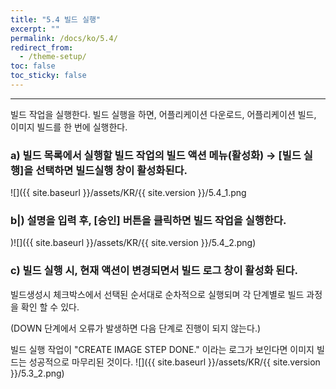 ```yaml
---
title: "5.4 빌드 실행"
excerpt: ""
permalink: /docs/ko/5.4/
redirect_from:
  - /theme-setup/
toc: false
toc_sticky: false
---
```


---
빌드 작업을 실행한다. 빌드 실행을 하면, 어플리케이션 다운로드, 어플리케이션 빌드, 이미지 빌드를 한 번에 실행한다.

### a\) 빌드 목록에서 실행할 빌드 작업의 빌드 액션 메뉴\(활성화\) → [빌드 실행]을 선택하면 빌드실행 창이 활성화된다.
![]({{ site.baseurl }}/assets/KR/{{ site.version }}/5.4_1.png

### b|) 설명을 입력 후, [승인] 버튼을 클릭하면 빌드 작업을 실행한다.
)![]({{ site.baseurl }}/assets/KR/{{ site.version }}/5.4_2.png)

### c\) 빌드 실행 시, 현재 액션이 변경되면서 빌드 로그 창이 활성화 된다.

빌드생성시 체크박스에서 선택된 순서대로 순차적으로 실행되며 각 단계별로 빌드 과정을 확인 할 수 있다.

\(DOWN 단계에서 오류가 발생하면 다음 단계로 진행이 되지 않는다.\)

빌드 실행 작업이 "CREATE IMAGE STEP DONE." 이라는 로그가 보인다면 이미지 빌드는 성공적으로 마무리된 것이다.
![]({{ site.baseurl }}/assets/KR/{{ site.version }}/5.3_2.png)
